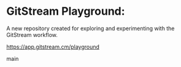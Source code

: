 # GitStream Playground:

A new repository created for exploring and experimenting with the GitStream workflow.

https://app.gitstream.cm/playground

main 
